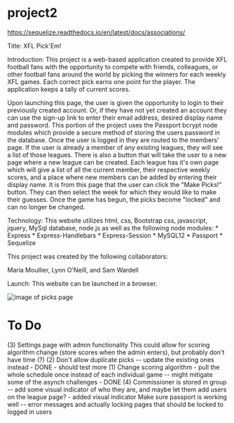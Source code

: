 # project2

https://sequelize.readthedocs.io/en/latest/docs/associations/

Title: XFL Pick'Em!

Introduction: This project is a web-based application created to provide XFL football fans with the opportunity to compete with friends, colleagues, or other football fans around the world by picking the winners for each weekly XFL games.  Each correct pick earns one point for the player.  The application keeps a tally of current scores.

Upon launching this page, the user is given the opportunity to login to their previously created account.  Or, if they have not yet created an account they can use the sign-up link to enter their email address, desired display name and password.  This portion of the project uses the Passport bcrypt node modules which provide a secure method of storing the users password in the database. Once the user is logged in they are routed to the members' page.  If the user is already a member of any existing leagues, they will see a list of those leagues.  There is also a button that will take the user to a new page where a new league can be created.  Each league has it's own page which will give a list of all the current member, their respective weekly scores, and a place where new members can be added by entering their display name.  It is from this page that the user can click the "Make Picks!" button.  They can then select the week for which they would like to make their guesses.  Once the game has begun, the picks become "locked" and can no longer be changed.  


Technology: This website utilizes html, css, Bootstrap css, javascript, jquery, MySql database, node.js as well as the following node modules:
    * Express
    * Express-Handlebars
    * Express-Session
    * MySQL12
    * Passport
    * Sequelize
     

This project was created by the following collaborators:

Maria Moullier, Lynn O'Neill, and Sam Wardell


Launch: This website can be launched in a browser.

![image of picks page](assets/img/ProjectTwoScreenShot.PNG)

# To Do

(3) Settings page with admin functionality
    This could allow for scoring algorithm change (store scores when the admin enters), but probably don't have time (?)
(2) Don't allow duplicate picks -- update the existing ones instead - DONE - should test more
(1) Change scoring algorithm - pull the whole schedule once instead of each individual game -- might mitigate some of the asynch challenges - DONE
(4) Commissioner is stored in group -- add some visual indicator of who they are, and maybe let them add users on the league page? - added visual indicator
Make sure passport is working well -- error messages and actually locking pages that should be locked to logged in users